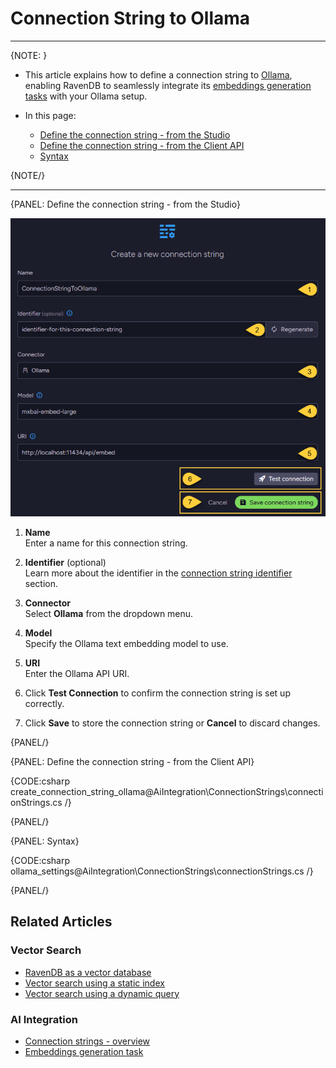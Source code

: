 # Connection String to Ollama
---

{NOTE: }

* This article explains how to define a connection string to [Ollama](https://ollama.com/blog/embedding-models),  
  enabling RavenDB to seamlessly integrate its [embeddings generation tasks](../../todo..) with your Ollama setup.

* In this page:
  * [Define the connection string - from the Studio](../../ai-integration/connection-strings/ollama#define-the-connection-string---from-the-studio)
  * [Define the connection string - from the Client API](../../ai-integration/connection-strings/ollama#define-the-connection-string---from-the-client-api)
  * [Syntax](../../ai-integration/connection-strings/ollama#syntax) 
    
{NOTE/}

---

{PANEL: Define the connection string - from the Studio}

![connection string to ollama](images/ollama.png "Define a connection string to Ollama")

1. **Name**  
   Enter a name for this connection string.

2. **Identifier** (optional)  
   Learn more about the identifier in the [connection string identifier](../../ai-integration/connection-strings/connection-strings-overview#the-connection-string-identifier) section.

3. **Connector**  
   Select **Ollama** from the dropdown menu.

4. **Model**  
   Specify the Ollama text embedding model to use.

5. **URI**  
   Enter the Ollama API URI.

6. Click **Test Connection** to confirm the connection string is set up correctly.

7. Click **Save** to store the connection string or **Cancel** to discard changes.

{PANEL/}

{PANEL: Define the connection string - from the Client API}

{CODE:csharp create_connection_string_ollama@AiIntegration\ConnectionStrings\connectionStrings.cs /}

{PANEL/}

{PANEL: Syntax}

{CODE:csharp ollama_settings@AiIntegration\ConnectionStrings\connectionStrings.cs /}

{PANEL/}

## Related Articles

### Vector Search

- [RavenDB as a vector database](../../ai-integration/vector-search/ravendb-as-vector-database)
- [Vector search using a static index](../../ai-integration/vector-search/vector-search-using-static-index)
- [Vector search using a dynamic query](../../ai-integration/vector-search/vector-search-using-dynamic-query)

### AI Integration

- [Connection strings - overview](../../ai-integration/connection-strings/connection-strings-overview)
- [Embeddings generation task](../../todo..)
